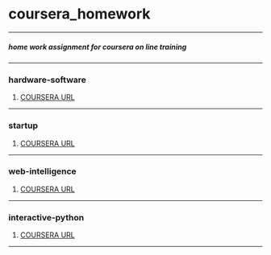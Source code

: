 # coursera_homework
---

##### home work assignment for coursera on line training

---

### hardware-software
1. [COURSERA URL](https://class.coursera.org/hwswinterface-001/class)

---

### startup
1. [COURSERA URL](https://class.coursera.org/startup-001/class)

---

### web-intelligence
1. [COURSERA URL](https://class.coursera.org/bigdata-003/class)

---

### interactive-python
1. [COURSERA URL](https://class.coursera.org/interactivepython-003)

---